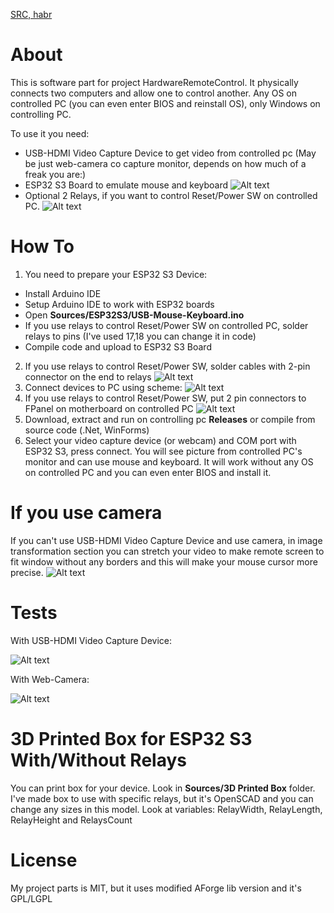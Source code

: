 [SRC, habr](https://habr.com/ru/companies/ruvds/articles/847842/)

# About

This is software part for project HardwareRemoteControl. It physically connects two computers and allow one to control another. Any OS on controlled PC (you can even enter BIOS and reinstall OS), only Windows on controlling PC.

To use it you need:
 - USB-HDMI Video Capture Device to get video from controlled pc (May be just web-camera co capture monitor, depends on how much of a freak you are:)
 - ESP32 S3 Board to emulate mouse and keyboard
![Alt text](./Images/hardware.jpg?raw=true "Image")
 - Optional 2 Relays, if you want to control Reset/Power SW on controlled PC.
![Alt text](./Images/relay.jpg?raw=true "Image")

# How To

1. You need to prepare your ESP32 S3 Device:
 - Install Arduino IDE
 - Setup Arduino IDE to work with ESP32 boards
 - Open **Sources/ESP32S3/USB-Mouse-Keyboard.ino**
 - If you use relays to control Reset/Power SW on controlled PC, solder relays to pins (I've used 17,18 you can change it in code)
 - Compile code and upload to ESP32 S3 Board
2. If you use relays to control Reset/Power SW, solder cables with 2-pin connector on the end to relays
![Alt text](./Images/2pin.png?raw=true "Image")
3. Connect devices to PC using scheme:
![Alt text](./Images/scheme.png?raw=true "Image")
4. If you use relays to control Reset/Power SW, put 2 pin connectors to FPanel on motherboard on controlled PC
![Alt text](./Images/pins.png?raw=true "Image")
5. Download, extract and run on controlling pc **Releases** or compile from source code (.Net, WinForms)
6. Select your video capture device (or webcam) and COM port with ESP32 S3, press connect. You will see picture from controlled PC's monitor and can use mouse and keyboard. It will work without any OS on controlled PC and you can even enter BIOS and install it.

# If you use camera

If you can't use USB-HDMI Video Capture Device and use camera, in image transformation section you can stretch your video to make remote screen to fit window without any borders and this will make your mouse cursor more precise.
![Alt text](./Images/transform.png?raw=true "Image")

# Tests

With USB-HDMI Video Capture Device:

![Alt text](./Images/test.gif?raw=true "Image")

With Web-Camera:

![Alt text](./Images/test2.gif?raw=true "Image")

# 3D Printed Box for ESP32 S3 With/Without Relays

You can print box for your device. Look in **Sources/3D Printed Box** folder. I've made box to use with specific relays, but it's OpenSCAD and you can change any sizes in this model. Look at variables: RelayWidth, RelayLength, RelayHeight and RelaysCount


# License

My project parts is MIT, but it uses modified AForge lib version and it's GPL/LGPL
